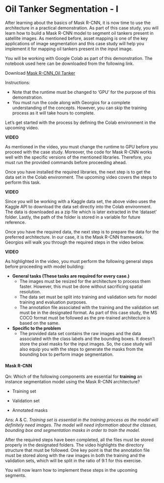 # Oil Tanker Segmentation - I

After learning about the basics of Mask R-CNN, it is now time to use the architecture in a practical demonstration. As part of this case study, you will learn how to build a Mask R-CNN model to segment oil tankers present in satellite images. As mentioned before, asset mapping is one of the key applications of image segmentation and this case study will help you implement it for mapping oil tankers present in the input image.

You will be working with Google Colab as part of this demonstration. The notebook used here can be downloaded from the following link.

Download [Mask R-CNN_Oil Tanker](Mask_RCNN_Oiltanks.ipynb)

Instructions:

-   Note that the runtime must be changed to ‘GPU’ for the purpose of this demonstration.
-   You must run the code along with Georgios for a complete understanding of the concepts. However, you can skip the training process as it will take hours to complete. 

Let’s get started with the process by defining the Colab environment in the upcoming video.

**VIDEO**

As mentioned in the video, you must change the runtime to GPU before you proceed with the case study. Moreover, the code for Mask R-CNN works well with the specific versions of the mentioned libraries. Therefore, you must run the provided commands before proceeding ahead.

Once you have installed the required libraries, the next step is to get the data set in the Colab environment. The upcoming video covers the steps to perform this task.

**VIDEO**

Since you will be working with a Kaggle data set, the above video uses the Kaggle API to download the data set directly into the Colab environment. The data is downloaded as a zip file which is later extracted in the ‘dataset’ folder. Lastly, the path of the folder is stored in a variable for future reference.

Once you have the required data, the next step is to prepare the data for the preferred architecture. In our case, it is the Mask R-CNN framework. Georgios will walk you through the required steps in the video below.

**VIDEO**

As highlighted in the video, you must perform the following general steps before proceeding with model building:

-   **General tasks (These tasks are required for every case.)**
    -   The images must be resized for the architecture to process them faster. However, this must be done without sacrificing spatial resolution.
    -   The data set must be split into training and validation sets for model training and evaluation purposes.
    -   The annotation file associated with the training and the validation set must be in the designated format. As part of this case study, the MS COCO format must be followed as the pre-trained architecture is based on the same.
-   **Specific to the problem**
    -   The provided data set contains the raw images and the data associated with the class labels and the bounding boxes. It doesn’t store the pixel masks for the input images. So, the case study will also equip you with the steps to generate the masks from the bounding box to perform image segmentation.

#### Mask R-CNN

Qn: Which of the following components are essential for **training** an instance segmentation model using the Mask R-CNN architecture?

- Training set

- Validation set

- Annotated masks

Ans: A & C. *Training set is essential in the training process as the model will definitely need images. The model will need information about the classes, bounding box and segmentation masks in order to train the model.*

After the required steps have been completed, all the files must be stored properly in the designated folders. The video highlights the directory structure that must be followed. One key point is that the annotation file must be stored along with the raw images in both the training and the validation sets, which will be split in the ratio of 9:1 for this exercise.

You will now learn how to implement these steps in the upcoming segments.
